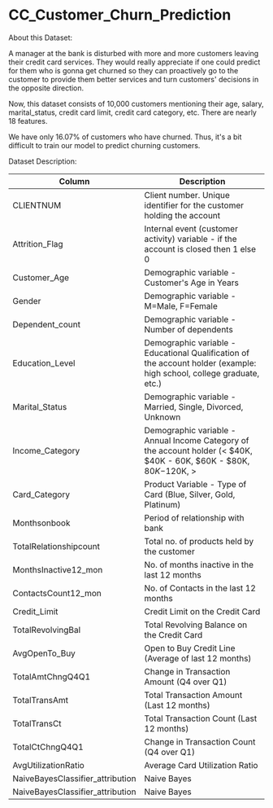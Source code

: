 # CC_Customer_Churn_Prediction

About this Dataset:

A manager at the bank is disturbed with more and more customers leaving their credit card services. They would really appreciate if one could predict for them who is gonna get churned so they can proactively go to the customer to provide them better services and turn customers' decisions in the opposite direction.

Now, this dataset consists of 10,000 customers mentioning their age, salary, marital_status, credit card limit, credit card category, etc. There are nearly 18 features.

We have only 16.07% of customers who have churned. Thus, it's a bit difficult to train our model to predict churning customers.


Dataset Description:

| Column                           | Description                                                                                                           |
|----------------------------------|-----------------------------------------------------------------------------------------------------------------------|
| CLIENTNUM                        | Client number. Unique identifier for the customer holding the account                                                 |
| Attrition_Flag                   | Internal event (customer activity) variable - if the account is closed then 1 else 0                                  |
| Customer_Age                     | Demographic variable - Customer's Age in Years                                                                        |
| Gender                           | Demographic variable - M=Male, F=Female                                                                               |
| Dependent_count                  | Demographic variable - Number of dependents                                                                           |
| Education_Level                  | Demographic variable - Educational Qualification of the account holder (example: high school, college graduate, etc.) |
| Marital_Status                   | Demographic variable - Married, Single, Divorced, Unknown                                                             |
| Income_Category                  | Demographic variable - Annual Income Category of the account holder (< $40K, $40K - 60K, $60K - $80K, $80K-$120K, >   |
| Card_Category                    | Product Variable - Type of Card (Blue, Silver, Gold, Platinum)                                                        |
| Monthsonbook                     | Period of relationship with bank                                                                                      |
| TotalRelationshipcount           | Total no. of products held by the customer                                                                            |
| MonthsInactive12_mon             | No. of months inactive in the last 12 months                                                                          |
| ContactsCount12_mon              | No. of Contacts in the last 12 months                                                                                 |
| Credit_Limit                     | Credit Limit on the Credit Card                                                                                       |
| TotalRevolvingBal                | Total Revolving Balance on the Credit Card                                                                            |
| AvgOpenTo_Buy                    | Open to Buy Credit Line (Average of last 12 months)                                                                   |
| TotalAmtChngQ4Q1                 | Change in Transaction Amount (Q4 over Q1)                                                                             |
| TotalTransAmt                    | Total Transaction Amount (Last 12 months)                                                                             |
| TotalTransCt                     | Total Transaction Count (Last 12 months)                                                                              |
| TotalCtChngQ4Q1                  | Change in Transaction Count (Q4 over Q1)                                                                              |
| AvgUtilizationRatio              | Average Card Utilization Ratio                                                                                        |
| NaiveBayesClassifier_attribution | Naive Bayes                                                                                                           |
| NaiveBayesClassifier_attribution | Naive Bayes                                                                                                           |
